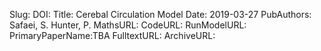 Slug:
DOI:
Title: Cerebal Circulation Model
Date: 2019-03-27
PubAuthors: Safaei, S.
    Hunter, P.
MathsURL: 
CodeURL: 
RunModelURL: 
PrimaryPaperName:TBA
FulltextURL: 
ArchiveURL: 


